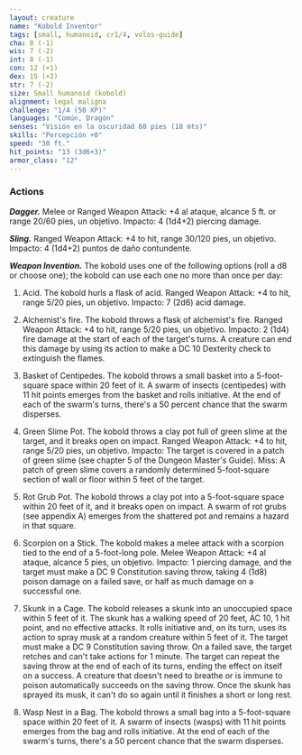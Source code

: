 ```yaml
---
layout: creature
name: "Kobold Inventor"
tags: [small, humanoid, cr1/4, volos-guide]
cha: 8 (-1)
wis: 7 (-2)
int: 8 (-1)
con: 12 (+1)
dex: 15 (+2)
str: 7 (-2)
size: Small humanoid (kobold)
alignment: legal maligna
challenge: "1/4 (50 XP)"
languages: "Común, Dragón"
senses: "Visión en la oscuridad 60 pies (18 mts)"
skills: "Percepción +0"
speed: "30 ft."
hit_points: "13 (3d6+3)"
armor_class: "12"
---
```


### Actions

***Dagger.*** Melee or Ranged Weapon Attack: +4 al ataque, alcance 5 ft. or range 20/60 pies, un objetivo. Impacto: 4 (1d4+2) piercing damage.

***Sling.*** Ranged Weapon Attack: +4 to hit, range 30/120 pies, un objetivo. Impacto: 4 (1d4+2) puntos de daño contundente.

***Weapon Invention.*** The kobold uses one of the following options (roll a d8 or choose one); the kobold can use each one no more than once per day:

1. Acid. The kobold hurls a flask of acid. Ranged Weapon Attack: +4 to hit, range 5/20 pies, un objetivo. Impacto: 7 (2d6) acid damage.

2. Alchemist's fire. The kobold throws a flask of alchemist's fire. Ranged Weapon Attack: +4 to hit, range 5/20 pies, un objetivo. Impacto: 2 (1d4) fire damage at the start of each of the target's turns. A creature can end this damage by using its action to make a DC 10 Dexterity check to extinguish the flames.

3. Basket of Centipedes. The kobold throws a small basket into a 5-foot-square space within 20 feet of it. A swarm of insects (centipedes) with 11 hit points emerges from the basket and rolls initiative. At the end of each of the swarm's turns, there's a 50 percent chance that the swarm disperses.

4. Green Slime Pot. The kobold throws a clay pot full of green slime at the target, and it breaks open on impact. Ranged Weapon Attack: +4 to hit, range 5/20 pies, un objetivo. Impacto: The target is covered in a patch of green slime (see chapter 5 of the Dungeon Master's Guide). Miss: A patch of green slime covers a randomly determined 5-foot-square section of wall or floor within 5 feet of the target.

5. Rot Grub Pot. The kobold throws a clay pot into a 5-foot-square space within 20 feet of it, and it breaks open on impact. A swarm of rot grubs (see appendix A) emerges from the shattered pot and remains a hazard in that square.

6. Scorpion on a Stick. The kobold makes a melee attack with a scorpion tied to the end of a 5-foot-long pole. Melee Weapon Attack: +4 al ataque, alcance 5 pies, un objetivo. Impacto: 1 piercing damage, and the target must make a DC 9 Constitution saving throw, taking 4 (1d8) poison damage on a failed save, or half as much damage on a successful one.

7. Skunk in a Cage. The kobold releases a skunk into an unoccupied space within 5 feet of it. The skunk has a walking speed of 20 feet, AC 10, 1 hit point, and no effective attacks. It rolls initiative and, on its turn, uses its action to spray musk at a random creature within 5 feet of it. The target must make a DC 9 Constitution saving throw. On a failed save, the target retches and can't take actions for 1 minute. The target can repeat the saving throw at the end of each of its turns, ending the effect on itself on a success. A creature that doesn't need to breathe or is immune to poison automatically succeeds on the saving throw. Once the skunk has sprayed its musk, it can't do so again until it finishes a short or long rest.

8. Wasp Nest in a Bag. The kobold throws a small bag into a 5-foot-square space within 20 feet of it. A swarm of insects (wasps) with 11 hit points emerges from the bag and rolls initiative. At the end of each of the swarm's turns, there's a 50 percent chance that the swarm disperses.